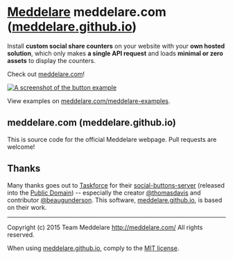 # [Meddelare](http://meddelare.com/) meddelare.com ([meddelare.github.io](https://github.com/meddelare/meddelare.github.io))


Install **custom social share counters** on your website with your **own hosted solution**, which only makes **a single API request** and loads **minimal or zero assets** to display the counters.

Check out [meddelare.com](http://meddelare.com/)!

[![A screenshot of the button example](http://meddelare.com/meddelare-examples/examples/button/screenshot.png)](http://meddelare.com/meddelare-examples)

View examples on [meddelare.com/meddelare-examples](http://meddelare.com/meddelare-examples).



## meddelare.com (meddelare.github.io)

This is source code for the official Meddelare webpage. Pull requests are welcome!



## Thanks

Many thanks goes out to [Taskforce](https://taskforce.is/) for their [social-buttons-server](https://github.com/tfrce/social-buttons-server) (released into the [Public Domain](https://github.com/tfrce/social-buttons-server/tree/faf1a41e5d2d44b7e6de460b9369f11437095af1)) -- especially the creator [@thomasdavis](https://github.com/thomasdavis) and contributor [@beaugunderson](https://github.com/beaugunderson). This software, [meddelare.github.io](https://github.com/meddelare/meddelare.github.io), is based on their work.



---

Copyright (c) 2015 Team Meddelare <http://meddelare.com/> All rights reserved.

When using [meddelare.github.io](https://github.com/meddelare/meddelare.github.io), comply to the [MIT license](http://opensource.org/licenses/MIT).
